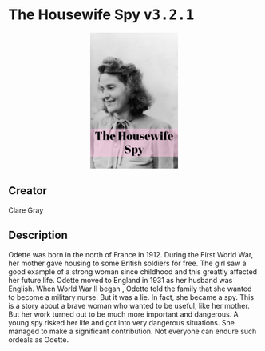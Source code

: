 
# The Housewife Spy <kbd>v3.2.1</kbd>

<center>
  <img src="./cover-1024.jpg"/>
</center>

## Creator
Clare Gray

## Description
Odette was born in the north of France in 1912. During the First World War, her mother gave housing to some British soldiers for free. The girl saw a good example of a strong woman since childhood and this greattly affected her future life. Odette moved to England in 1931 as her husband was English. When World War II began , Odette told the family that she wanted to become a military nurse. But it was a lie. In fact, she became a spy. This is a story about a brave woman who wanted to be useful, like her mother. But her work turned out to be much more important and dangerous. A young spy risked her life and got into very dangerous situations. She managed to make a significant contribution. Not everyone can endure such ordeals as Odette.
